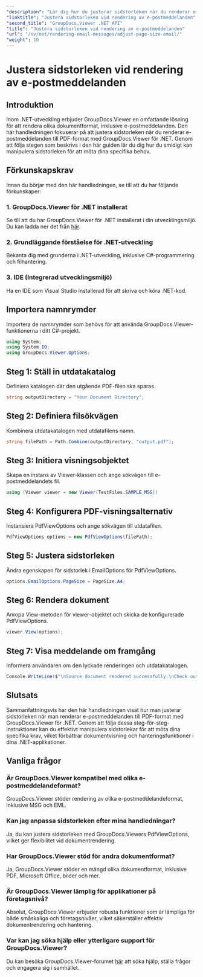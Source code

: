 ```yaml
---
"description": "Lär dig hur du justerar sidstorleken när du renderar e-postmeddelanden till PDF med GroupDocs.Viewer för .NET. Förbättra effektiviteten vid dokumentvisning."
"linktitle": "Justera sidstorleken vid rendering av e-postmeddelanden"
"second_title": "GroupDocs.Viewer .NET API"
"title": "Justera sidstorleken vid rendering av e-postmeddelanden"
"url": "/sv/net/rendering-email-messages/adjust-page-size-email/"
"weight": 10
---
```


# Justera sidstorleken vid rendering av e-postmeddelanden

## Introduktion
Inom .NET-utveckling erbjuder GroupDocs.Viewer en omfattande lösning för att rendera olika dokumentformat, inklusive e-postmeddelanden. Den här handledningen fokuserar på att justera sidstorleken när du renderar e-postmeddelanden till PDF-format med GroupDocs.Viewer för .NET. Genom att följa stegen som beskrivs i den här guiden lär du dig hur du smidigt kan manipulera sidstorleken för att möta dina specifika behov.
## Förkunskapskrav
Innan du börjar med den här handledningen, se till att du har följande förkunskaper:
### 1. GroupDocs.Viewer för .NET installerat
Se till att du har GroupDocs.Viewer för .NET installerat i din utvecklingsmiljö. Du kan ladda ner det från [här](https://releases.groupdocs.com/viewer/net/).
### 2. Grundläggande förståelse för .NET-utveckling
Bekanta dig med grunderna i .NET-utveckling, inklusive C#-programmering och filhantering.
### 3. IDE (Integrerad utvecklingsmiljö)
Ha en IDE som Visual Studio installerad för att skriva och köra .NET-kod.

## Importera namnrymder
Importera de namnrymder som behövs för att använda GroupDocs.Viewer-funktionerna i ditt C#-projekt.

```csharp
using System;
using System.IO;
using GroupDocs.Viewer.Options;
```

## Steg 1: Ställ in utdatakatalog
Definiera katalogen där den utgående PDF-filen ska sparas.
```csharp
string outputDirectory = "Your Document Directory";
```
## Steg 2: Definiera filsökvägen
Kombinera utdatakatalogen med utdatafilens namn.
```csharp
string filePath = Path.Combine(outputDirectory, "output.pdf");
```
## Steg 3: Initiera visningsobjektet
Skapa en instans av Viewer-klassen och ange sökvägen till e-postmeddelandets fil.
```csharp
using (Viewer viewer = new Viewer(TestFiles.SAMPLE_MSG))
```
## Steg 4: Konfigurera PDF-visningsalternativ
Instansiera PdfViewOptions och ange sökvägen till utdatafilen.
```csharp
PdfViewOptions options = new PdfViewOptions(filePath);
```
## Steg 5: Justera sidstorleken
Ändra egenskapen för sidstorlek i EmailOptions för PdfViewOptions.
```csharp
options.EmailOptions.PageSize = PageSize.A4;
```
## Steg 6: Rendera dokument
Anropa View-metoden för viewer-objektet och skicka de konfigurerade PdfViewOptions.
```csharp
viewer.View(options);
```
## Steg 7: Visa meddelande om framgång
Informera användaren om den lyckade renderingen och utdatakatalogen.
```csharp
Console.WriteLine($"\nSource document rendered successfully.\nCheck output in {outputDirectory}.");
```

## Slutsats
Sammanfattningsvis har den här handledningen visat hur man justerar sidstorleken när man renderar e-postmeddelanden till PDF-format med GroupDocs.Viewer för .NET. Genom att följa dessa steg-för-steg-instruktioner kan du effektivt manipulera sidstorlekar för att möta dina specifika krav, vilket förbättrar dokumentvisning och hanteringsfunktioner i dina .NET-applikationer.
## Vanliga frågor
### Är GroupDocs.Viewer kompatibel med olika e-postmeddelandeformat?
GroupDocs.Viewer stöder rendering av olika e-postmeddelandeformat, inklusive MSG och EML.
### Kan jag anpassa sidstorleken efter mina handledningar?
Ja, du kan justera sidstorleken med GroupDocs.Viewers PdfViewOptions, vilket ger flexibilitet vid dokumentrendering.
### Har GroupDocs.Viewer stöd för andra dokumentformat?
Ja, GroupDocs.Viewer stöder en mängd olika dokumentformat, inklusive PDF, Microsoft Office, bilder och mer.
### Är GroupDocs.Viewer lämplig för applikationer på företagsnivå?
Absolut, GroupDocs.Viewer erbjuder robusta funktioner som är lämpliga för både småskaliga och företagsnivåer, vilket säkerställer effektiv dokumentrendering och hantering.
### Var kan jag söka hjälp eller ytterligare support för GroupDocs.Viewer?
Du kan besöka GroupDocs.Viewer-forumet [här](https://forum.groupdocs.com/c/viewer/9) att söka hjälp, ställa frågor och engagera sig i samhället.